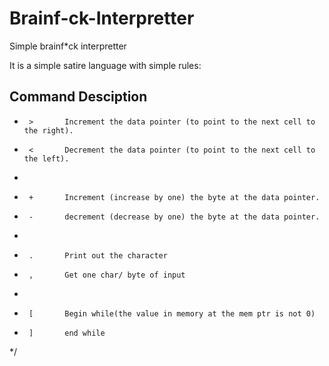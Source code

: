 # Brainf-ck-Interpretter
Simple brainf*ck interpretter

It is a simple satire language with simple rules:



 ## Command Desciption
 
 *      >       Increment the data pointer (to point to the next cell to the right).
 *      <       Decrement the data pointer (to point to the next cell to the left).
 *
 *      +       Increment (increase by one) the byte at the data pointer.
 *      -       decrement (decrease by one) the byte at the data pointer.
 *
 *      .       Print out the character
 *      ,       Get one char/ byte of input
 *
 *      [       Begin while(the value in memory at the mem ptr is not 0)
 *      ]       end while
 */
